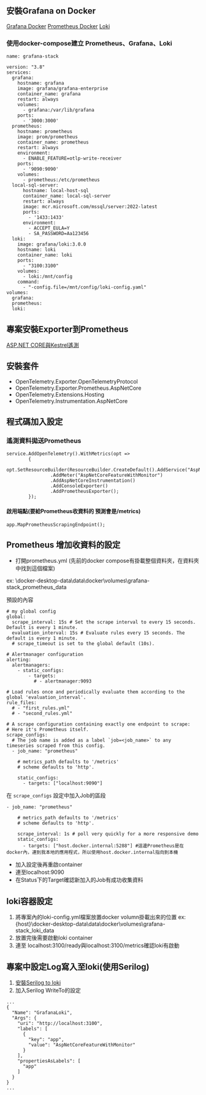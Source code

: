 ﻿## 安裝Grafana on Docker
[Grafana Docker](https://grafana.com/docs/grafana/latest/setup-grafana/installation/docker/)
[Prometheus Docker](https://prometheus.io/docs/prometheus/latest/installation/#using-docker)
[Loki](https://grafana.com/docs/loki/latest/setup/install/docker/)


### 使用docker-compose建立 Prometheus、Grafana、Loki

```
name: grafana-stack

version: "3.8"
services:
  grafana:
    hostname: grafana
    image: grafana/grafana-enterprise
    container_name: grafana
    restart: always
    volumes:
      - grafana:/var/lib/grafana
    ports:
      - '3000:3000'
  prometheus:
    hostname: prometheus
    image: prom/prometheus
    container_name: prometheus
    restart: always
    environment:
      - ENABLE_FEATURE=otlp-write-receiver
    ports:
      - '9090:9090'
    volumes:
      - prometheus:/etc/prometheus
  local-sql-server:
      hostname: local-host-sql
      container_name: local-sql-server
      restart: always
      image: mcr.microsoft.com/mssql/server:2022-latest
      ports:
        - '1433:1433'
      environment:
        - ACCEPT_EULA=Y
        - SA_PASSWORD=Aa123456
  loki:
    image: grafana/loki:3.0.0
    hostname: loki
    container_name: loki
    ports:
      - "3100:3100"
    volumes:
      - loki:/mnt/config
    command:
      - "-config.file=/mnt/config/loki-config.yaml"
volumes:
  grafana:
  prometheus:
  loki:
```

## 專案安裝Exporter到Prometheus

[ASP.NET CORE與Kestrel遙測](https://learn.microsoft.com/zh-tw/dotnet/core/diagnostics/observability-with-otel#net-implementation-of-opentelemetry)

## 安裝套件
- OpenTelemetry.Exporter.OpenTelemetryProtocol
- OpenTelemetry.Exporter.Prometheus.AspNetCore
- OpenTelemetry.Extensions.Hosting
- OpenTelemetry.Instrumentation.AspNetCore

## 程式碼加入設定

### 遙測資料拋送Prometheus
```
service.AddOpenTelemetry().WithMetrics(opt =>
        {
            opt.SetResourceBuilder(ResourceBuilder.CreateDefault().AddService("AspNetCoreFeatureWithMonitor"))
                .AddMeter("AspNetCoreFeatureWithMonitor")
                .AddAspNetCoreInstrumentation()
                .AddConsoleExporter()
                .AddPrometheusExporter();
        });
```

#### 啟用端點(要給Prometheus收資料的 預測會是/metrics)
```
app.MapPrometheusScrapingEndpoint();
```

## Prometheus 增加收資料的設定

- 打開prometheus.yml (先前的docker compose有掛載整個資料夾，在資料夾中找到這個檔案)

ex: \docker-desktop-data\data\docker\volumes\grafana-stack_prometheus\_data

預設的內容
```
# my global config
global:
  scrape_interval: 15s # Set the scrape interval to every 15 seconds. Default is every 1 minute.
  evaluation_interval: 15s # Evaluate rules every 15 seconds. The default is every 1 minute.
  # scrape_timeout is set to the global default (10s).

# Alertmanager configuration
alerting:
  alertmanagers:
    - static_configs:
        - targets:
          # - alertmanager:9093

# Load rules once and periodically evaluate them according to the global 'evaluation_interval'.
rule_files:
  # - "first_rules.yml"
  # - "second_rules.yml"

# A scrape configuration containing exactly one endpoint to scrape:
# Here it's Prometheus itself.
scrape_configs:
  # The job name is added as a label `job=<job_name>` to any timeseries scraped from this config.
  - job_name: "prometheus"

    # metrics_path defaults to '/metrics'
    # scheme defaults to 'http'.

    static_configs:
      - targets: ["localhost:9090"]
```

在 `scrape_configs` 設定中加入Job的區段
```
- job_name: "prometheus" 
  
    # metrics_path defaults to '/metrics'
    # scheme defaults to 'http'.

    scrape_interval: 1s # poll very quickly for a more responsive demo
    static_configs:
      - targets: ["host.docker.internal:5288"] #這邊Prometheus是在docker內，連到我本地的應用程式，所以使用host.docker.internal指向到本機
```

- 加入設定後再重啟container
- 連至localhost:9090
- 在Status下的Target確認新加入的Job有成功收集資料

## loki容器設定

1. 將專案內的loki-config.yml檔案放置docker volumn掛載出來的位置
ex: {host}\docker-desktop-data\data\docker\volumes\grafana-stack_loki\_data
2. 放置完後需要啟動loki container
3. 連至 localhost:3100/ready與localhost:3100/metrics確認loki有啟動

## 專案中設定Log寫入至loki(使用Serilog)
1. [安裝Serilog to loki](https://github.com/serilog-contrib/serilog-sinks-grafana-loki)
2. 加入Serilog WriteTo的設定

```
...
{
  "Name": "GrafanaLoki",
  "Args": {
    "uri": "http://localhost:3100",
    "labels": [
      {
        "key": "app",
        "value": "AspNetCoreFeatureWithMonitor"
      }
    ],
    "propertiesAsLabels": [
      "app"
    ]
  }
}
...
```






